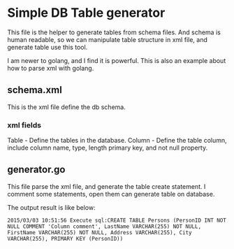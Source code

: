 # Simple DB Table generator

This file is the helper to generate tables from schema files.
And schema is human readable, so we can manipulate table structure in xml file, and generate table use this tool.

I am newer to golang, and I find it is powerful.
This is also an example about how to parse xml with golang.

## schema.xml
This is the xml file define the db schema.

### xml fields
Table - Define the tables in the database.
Column - Define the table column, include column name, type, length primary key, and not null property.

## generator.go
This file parse the xml file, and generate the table create statement.
I comment some statements, open them can generate table on database.

The output result is like below:
```
2015/03/03 10:51:56 Execute sql:CREATE TABLE Persons (PersonID INT NOT NULL COMMENT 'Column comment', LastName VARCHAR(255) NOT NULL, FirstName VARCHAR(255) NOT NULL, Address VARCHAR(255), City VARCHAR(255), PRIMARY KEY (PersonID))
```